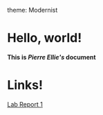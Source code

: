 theme: Modernist
# Hello, world!

**This is *Pierre Ellie's* document**

# Links!

[Lab Report 1](lab-report-1-week-0.html)
